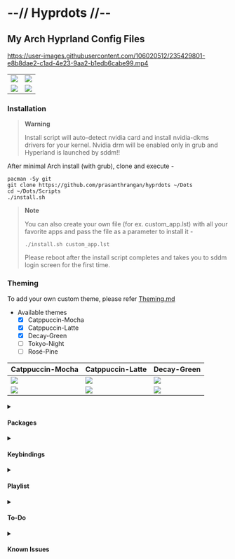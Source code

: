 # --// Hyprdots //--

## My Arch Hyprland Config Files

https://user-images.githubusercontent.com/106020512/235429801-e8b8dae2-c1ad-4e23-9aa2-b1edb6cabe99.mp4

|     |     |
| --- | --- |
![](https://raw.githubusercontent.com/prasanthrangan/hyprdots/main/Source/screenshot_1.png) | ![](https://raw.githubusercontent.com/prasanthrangan/hyprdots/main/Source/screenshot_2.png)
![](https://raw.githubusercontent.com/prasanthrangan/hyprdots/main/Source/screenshot_3.png) | ![](https://raw.githubusercontent.com/prasanthrangan/hyprdots/main/Source/screenshot_4.png) 


### Installation

> **Warning**
>
> Install script will auto-detect nvidia card and install nvidia-dkms drivers for your kernel.
> Nvidia drm will be enabled only in grub and Hyperland is launched by sddm!!

After minimal Arch install (with grub), clone and execute -
```shell
pacman -Sy git
git clone https://github.com/prasanthrangan/hyprdots ~/Dots
cd ~/Dots/Scripts
./install.sh
```

> **Note**
>
> You can also create your own file (for ex. custom_app.lst) with all your favorite apps and pass the file as a parameter to install it -
>```shell
>./install.sh custom_app.lst
>```
> Please reboot after the install script completes and takes you to sddm login screen for the first time.


### Theming
To add your own custom theme, please refer [Theming.md](https://github.com/prasanthrangan/hyprdots/blob/main/Theming.md)
- Available themes
    - [x] Catppuccin-Mocha
    - [x] Catppuccin-Latte
    - [x] Decay-Green
    - [ ] Tokyo-Night
    - [ ] Rosé-Pine

| Catppuccin-Mocha | Catppuccin-Latte | Decay-Green |
| --- | --- | --- |
![](https://raw.githubusercontent.com/prasanthrangan/hyprdots/main/Source/theme_mocha_1.png) | ![](https://raw.githubusercontent.com/prasanthrangan/hyprdots/main/Source/theme_latte_1.png) | ![](https://raw.githubusercontent.com/prasanthrangan/hyprdots/main/Source/theme_decay_1.png)
![](https://raw.githubusercontent.com/prasanthrangan/hyprdots/main/Source/theme_mocha_2.png) | ![](https://raw.githubusercontent.com/prasanthrangan/hyprdots/main/Source/theme_latte_2.png) | ![](https://raw.githubusercontent.com/prasanthrangan/hyprdots/main/Source/theme_decay_2.png)


<details>
<summary><h4>Packages</h4></summary>

| nvidia | |
| --- | --- |
linux-headers | for main kernel (script will auto detect from /usr/lib/modules/)
linux-zen-headers | for zen kernel (script will auto detect from /usr/lib/modules/)
linux-lts-headers | for lts kernel (script will auto detect from /usr/lib/modules/)
nvidia-dkms | nvidia drivers (script will auto detect from lspci -k | grep -A 2 -E "(VGA|3D)")
nvidia-utils | nvidia drivers (script will auto detect from lspci -k | grep -A 2 -E "(VGA|3D)")

| tools | |
| --- | --- |
pipewire | audio and video server
pipewire-alsa | for audio
pipewire-audio | for audio
pipewire-jack | for audio
pipewire-pulse | for audio
gst-plugin-pipewire | for audio
wireplumber | audio and video server
networkmanager | network manager
network-manager-applet | nm tray
bluez | for bluetooth
bluez-utils | for bluetooth
blueman | bt tray

| login | |
| --- | --- |
sddm-git | display manager for login
qt5-wayland | for QT wayland XDP
qt6-wayland | for QT wayland XDP
qt5-quickcontrols | for sddm theme
qt5-quickcontrols2 | for sddm theme
qt5-graphicaleffects | for sddm theme

| hypr | |
| --- | --- |
hyprland-git | main window manager (script will change this to hyprland-nvidia-git if nvidia card is detected)
dunst | graphical notification daemon
rofi-lbonn-wayland-git | app launcher
waybar-hyprland-git | status bar
swww | wallpaper app
swaylock-effects-git | lockscreen
wlogout | logout screen
grim | screenshot tool
slurp | selects region for screenshot/screenshare
swappy | screenshot editor
cliphist | clipboard manager

| dependencies | |
| --- | --- |
polkit-kde-agent | authentication agent
xdg-desktop-portal-hyprland-git | XDG Desktop Portal
imagemagick | for kitty/neofetch image processing
qt5-imageformats | for dolphin thumbnails
pavucontrol | audio settings gui
pamixer | for waybar audio

| theming | |
| --- | --- |
nwg-look | theming GTK apps
kvantum | theming QT apps
qt5ct | theming QT5 apps

| applications | |
| --- | --- |
firefox | browser
kitty | terminal
neofetch | fetch tool
dolphin | kde file manager
visual-studio-code-bin | gui code editor
vim | text editor
ark | kde file archiver

| shell | |
| --- | --- |
zsh | main shell
exa | colorful file lister
oh-my-zsh-git | for zsh plugins
zsh-theme-powerlevel10k-git | theme for zsh
zsh-syntax-highlighting-git | highlighting of commands
zsh-autosuggestions-git | see completion as you type
pokemon-colorscripts-git | display pokemon sprites

</details>


<details>
<summary><h4>Keybindings</h4></summary>

| Key 1 | Key 2 | Key 3 | Action |
| :-:   | :-:   | :-:   | ---    |
| `Super` | `Q` | | Quit active/focused window
| `Super` | `del` | | quit Hyprland session
| `Super` | `W` | | toggle Window on focus to float
| `Alt` | `enter` | | toggle window on focus to fullscreen
| `Super` | `G` | | disable hypr effects for Gamemode
| `Super` | `T` | | launch kitty Terminal
| `Super` | `E` | | launch dolphin file Explorer
| `Super` | `V` | | launch Vs code
| `Super` | `F` | | launch Firefox
| `Super` | `A` | | launch desktop Applications (rofi)
| `Super` | `tab` | | switch open applications (rofi)
| `Super` | `R` | | browse system files (rofi)
| `F10` | | | mute audio output
| `F11` | | | decrease volume
| `F12` | | | increase volume
| `Super` | `L` | | lock screen
| `Super` | `backspace` | | logout menu
| `Super` | `P` | | screenshot snip
| `Super` | `Alt` | `P` | print current screen and save to ~/Apps/grim/

</details>


<details>
<summary><h4>Playlist</h4></summary>

| youtube |
| --- |
| [![IMAGE ALT TEXT](http://img.youtube.com/vi/_nyStxAI75s/0.jpg)](https://www.youtube.com/watch?v=_nyStxAI75s&list=PLt8rU_ebLsc5yEHUVsAQTqokIBMtx3RFY) |

</details>


<details>
<summary><h4>To-Do</h4></summary>

- [x] Wallpaper change script (ver2)
- [x] Theme selector script
- [x] Theme change script (ver2)
- [x] Update rofi configs
- [x] Clipboard manager in waybar
- [ ] Add options to install script (ver2)
- [ ] Update Volume control script/notification (ver2)
- [ ] Media control for waybar? (maybe later)
- [ ] Replace waybar with Eww? (maybe later)

</details>


<details>
<summary><h4>Known Issues</h4></summary>

- [ ] Random lockscreen crash, refer https://github.com/swaywm/sway/issues/7046
- [ ] Waybar launching rofi breaks mouse input (added `sleep 0.1` as workaround), refer https://github.com/Alexays/Waybar/issues/1850
- [ ] Flatpak Gnome Boxes needs xdg-desktop-portal-gtk
- [ ] Flatpak QT apps does not follow system theme

</details>

